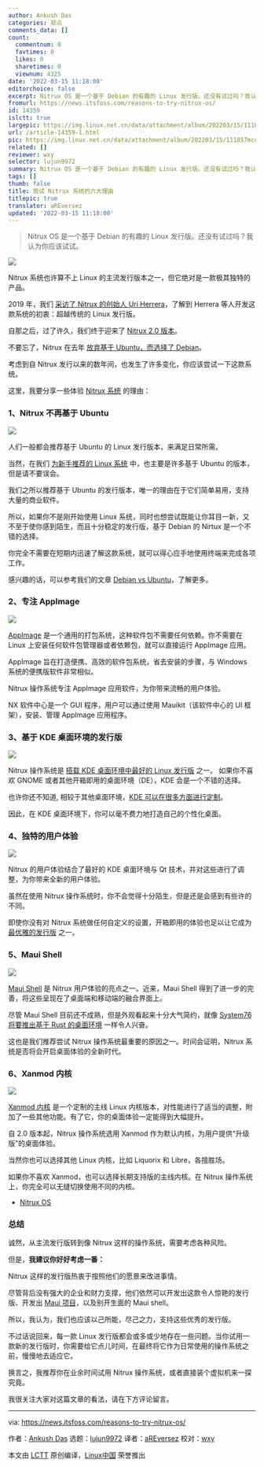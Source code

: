 ```yaml
---
author: Ankush Das
categories: 观点
comments_data: []
count:
  commentnum: 0
  favtimes: 0
  likes: 0
  sharetimes: 0
  viewnum: 4325
date: '2022-03-15 11:18:00'
editorchoice: false
excerpt: Nitrux OS 是一个基于 Debian 的有趣的 Linux 发行版。还没有试过吗？我认为你应该试试。
fromurl: https://news.itsfoss.com/reasons-to-try-nitrux-os/
id: 14359
islctt: true
largepic: https://img.linux.net.cn/data/attachment/album/202203/15/111857mcdazjyyiahiyk3a.jpg
url: /article-14359-1.html
pic: https://img.linux.net.cn/data/attachment/album/202203/15/111857mcdazjyyiahiyk3a.jpg.thumb.jpg
related: []
reviewer: wxy
selector: lujun9972
summary: Nitrux OS 是一个基于 Debian 的有趣的 Linux 发行版。还没有试过吗？我认为你应该试试。
tags: []
thumb: false
title: 尝试 Nitrux 系统的六大理由
titlepic: true
translator: aREversez
updated: '2022-03-15 11:18:00'
---
```



> 
> Nitrux OS 是一个基于 Debian 的有趣的 Linux 发行版。还没有试过吗？我认为你应该试试。
> 
> 
> 


![](/data/attachment/album/202203/15/111857mcdazjyyiahiyk3a.jpg)


Nitrux 系统也许算不上 Linux 的主流发行版本之一，但它绝对是一款极其独特的产品。


2019 年，我们 [采访了 Nitrux 的创始人 Uri Herrera](https://itsfoss.com/nitrux-linux/)，了解到 Herrera 等人开发这款系统的初衷：超越传统的 Linux 发行版。


自那之后，过了许久，我们终于迎来了 [Nitrux 2.0 版本](https://news.itsfoss.com/nitrux-2-0-release/)。


不要忘了，Nitrux 在去年 [放弃基于 Ubuntu，而选择了 Debian](https://news.itsfoss.com/nitrux-linux-debian/)。


考虑到自 Nitrux 发行以来的数年间，也发生了许多变化，你应该尝试一下这款系统。


这里，我要分享一些体验 [Nitrux 系统](https://nxos.org/) 的理由：


### 1、Nitrux 不再基于 Ubuntu


![](/data/attachment/album/202203/15/111858sklj2jek4fkffv1x.png)


人们一般都会推荐基于 Ubuntu 的 Linux 发行版本，来满足日常所需。


当然，在我们 [为新手推荐的 Linux 系统](https://itsfoss.com/best-linux-beginners/) 中，也主要是许多基于 Ubuntu 的版本，但是请不要误会。


我们之所以推荐基于 Ubuntu 的发行版本，唯一的理由在于它们简单易用，支持大量的商业软件。


所以，如果你不是刚开始使用 Linux 系统，同时也想尝试既能让你耳目一新，又不至于使你感到陌生，而且十分稳定的发行版，基于 Debian 的 Nirtux 是一个不错的选择。


你完全不需要在短期内迅速了解这款系统，就可以得心应手地使用终端来完成各项工作。


感兴趣的话，可以参考我们的文章 [Debian vs Ubuntu](/article-13746-1.html)，了解更多。


### 2、专注 AppImage


![](/data/attachment/album/202203/15/111858lgjcwwg7g3a86c7j.png)


[AppImage](https://itsfoss.com/use-appimage-linux/) 是一个通用的打包系统，这种软件包不需要任何依赖。你不需要在 Linux 上安装任何软件包管理器或者依赖包，就可以直接运行 AppImage 应用。


AppImage 旨在打造便携、高效的软件包系统，省去安装的步骤，与 Windows 系统的便携版软件非常相似。


Nitrux 操作系统专注 AppImage 应用软件，为你带来流畅的用户体验。


NX 软件中心是一个 GUI 程序，用户可以通过使用 Mauikit（该软件中心的 UI 框架），安装、管理 AppImage 应用程序。


### 3、基于 KDE 桌面环境的发行版


![](/data/attachment/album/202203/15/111859sinjnnd7wpcjwzgk.png)


Nitrux 操作系统是 [搭载 KDE 桌面环境中最好的 Linux 发行版](https://itsfoss.com/best-kde-distributions/) 之一。 如果你不喜欢 GNOME 或者其他开箱即用的桌面环境（DE），KDE 会是一个不错的选择。


也许你还不知道, 相较于其他桌面环境，[KDE 可以在很多方面进行定制](https://itsfoss.com/kde-customization/)。


因此，在 KDE 桌面环境下，你可以毫不费力地打造自己的个性化桌面。


### 4、独特的用户体验


![](/data/attachment/album/202203/15/111901zvooqavdddglxgwx.png)


Nitrux 的用户体验结合了最好的 KDE 桌面环境与 Qt 技术，并对这些进行了调整，为你带来全新的用户体验。


虽然在使用 Nitrux 操作系统时，你不会觉得十分陌生，但是还是会感到有些许的不同。


即使你没有对 Nitrux 系统做任何自定义的设置，开箱即用的体验也足以让它成为 [最优雅的发行版](https://itsfoss.com/beautiful-linux-distributions/) 之一。


### 5、Maui Shell


![](/data/attachment/album/202203/15/111902t8l60f510m5imvc8.png)


[Maui Shell](https://news.itsfoss.com/maui-shell-unveiled/) 是 Nitrux 用户体验的亮点之一。近来，Maui Shell 得到了进一步的完善，将这些呈现在了桌面端和移动端的融合界面上。


尽管 Maui Shell 目前还不成熟，但是外观看起来十分大气简约，就像 [System76 将要推出基于 Rust 的桌面环境](https://news.itsfoss.com/system76-cosmic-panel/) 一样令人兴奋。


这也是我们推荐尝试 Nitrux 操作系统最重要的原因之一。时间会证明，Nitrux 系统是否将会开启桌面体验的全新时代。


### 6、Xanmod 内核


![](/data/attachment/album/202203/15/111903undh6k2z26n8adfo.png)


[Xanmod 内核](https://xanmod.org/) 是一个定制的主线 Linux 内核版本，对性能进行了适当的调整，附加了一些其他功能。有了它，你的桌面体验一定能得到大幅提升。


自 2.0 版本起，Nitrux 操作系统选用 Xanmod 作为默认内核，为用户提供“升级版”的桌面体验。


当然你也可以选择其他 Linux 内核，比如 Liquorix 和 Libre，各擅胜场。


如果你不喜欢 Xanmod，也可以选择长期支持版的主线内核。在 Nitrux 操作系统上，你完全可以无缝切换使用不同的内核。


* [Nitrux OS](https://nxos.org/)


### 总结


诚然，从主流发行版转到像 Nitrux 这样的操作系统，需要考虑各种风险。


但是，**我建议你好好考虑一番：**


Nitrux 这样的发行版热衷于按照他们的愿景来改进事情。


尽管背后没有强大的企业和财力支撑，他们依然可以开发出这款令人惊艳的发行版、开发出 [Maui 项目](https://mauikit.org)，以及别开生面的 Maui shell。


所以，我认为，我们也应该以己所能，尽己之力，支持这些优秀的发行版。


不过话说回来，每一款 Linux 发行版都会或多或少地存在一些问题。当你试用一款新的发行版时，你需要给它点儿时间，在最终将它作为日常使用的操作系统之前，慢慢地去适应它。


换言之，我推荐你在业余时间试用 Nitrux 操作系统，或者直接装个虚拟机来一探究竟。


我很关注大家对这篇文章的看法，请在下方评论留言。




---


via: <https://news.itsfoss.com/reasons-to-try-nitrux-os/>


作者：[Ankush Das](https://news.itsfoss.com/author/ankush/) 选题：[lujun9972](https://github.com/lujun9972) 译者：[aREversez](https://github.com/aREversez) 校对：[wxy](https://github.com/wxy)


本文由 [LCTT](https://github.com/LCTT/TranslateProject) 原创编译，[Linux中国](https://linux.cn/) 荣誉推出
